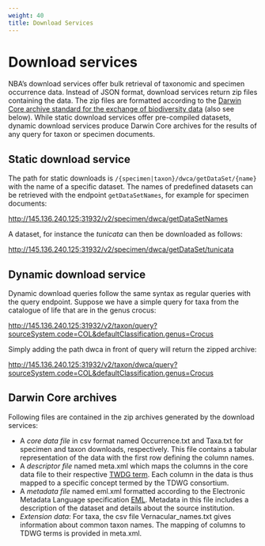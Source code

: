 ```yaml
---
weight: 40
title: Download Services
---
```


# Download services

NBA’s download services offer bulk retrieval of taxonomic and specimen occurrence data. Instead of 
JSON format, download services return zip files containing the data. The zip files are formatted according to the [Darwin Core 
archive standard for the exchange of biodiversity data](http://tools.gbif.org/dwca-assistant/gbif\_dwc-a\_asst\_en\_v1.1.pdf) (also see below). 
While static download services offer pre-compiled datasets, dynamic download services produce Darwin Core archives for the results of any query 
for taxon or specimen documents.


## Static download service
The path for static downloads is `/{specimen|taxon}/dwca/getDataSet/{name}` with the name of a specific dataset. The names of predefined datasets can be 
retrieved with the endpoint `getDataSetNames`, for example for specimen documents:

http://145.136.240.125:31932/v2/specimen/dwca/getDataSetNames

A dataset, for instance the *tunicata* can then be downloaded as follows:

http://145.136.240.125:31932/v2/specimen/dwca/getDataSet/tunicata


## Dynamic download service
Dynamic download queries follow the same syntax as regular queries with the query endpoint. Suppose we have a simple query 
for taxa from the catalogue of life that are in the genus crocus: 

http://145.136.240.125:31932/v2/taxon/query?sourceSystem.code=COL&defaultClassification.genus=Crocus

Simply adding the path dwca in front of query will return the zipped archive:

http://145.136.240.125:31932/v2/taxon/dwca/query?sourceSystem.code=COL&defaultClassification.genus=Crocus


## Darwin Core archives
Following files are contained in the zip archives generated by the download services:

* A *core data file* in csv format named Occurrence.txt and Taxa.txt for specimen and taxon downloads, respectively. 
  This file contains a tabular representation of the data with the first row defining the column names. 
* A *descriptor file* named meta.xml which maps the columns in the core data file to their respective [TWDG term](http://rs.tdwg.org/dwc/terms/). 
  Each column in the data is thus mapped to a specific concept termed by the TDWG consortium.
* A *metadata file* named eml.xml formatted according to the Electronic Metadata Language specification 
  [EML](https://knb.ecoinformatics.org/#external//emlparser/docs/index.html). Metadata in this file includes a description of 
  the dataset and details about the source institution.
* *Extension data*: For taxa, the csv file Vernacular_names.txt gives information about common taxon names. 
  The mapping of columns to TDWG terms is provided in meta.xml.

